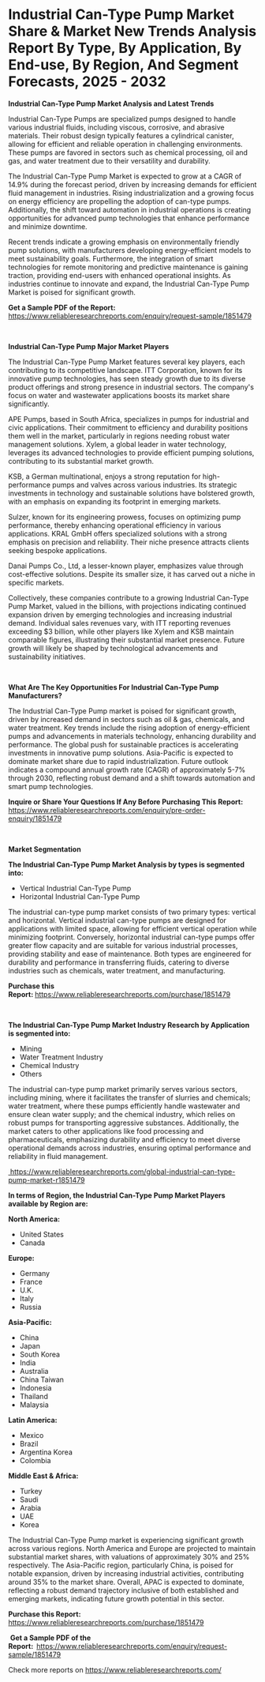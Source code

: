 <p><h1>Industrial Can-Type Pump Market Share & Market New Trends Analysis Report By Type, By Application, By End-use, By Region, And Segment Forecasts, 2025 - 2032</h1></p><p><strong>Industrial Can-Type Pump Market Analysis and Latest Trends</strong></p>
<p><p>Industrial Can-Type Pumps are specialized pumps designed to handle various industrial fluids, including viscous, corrosive, and abrasive materials. Their robust design typically features a cylindrical canister, allowing for efficient and reliable operation in challenging environments. These pumps are favored in sectors such as chemical processing, oil and gas, and water treatment due to their versatility and durability.</p><p>The Industrial Can-Type Pump Market is expected to grow at a CAGR of 14.9% during the forecast period, driven by increasing demands for efficient fluid management in industries. Rising industrialization and a growing focus on energy efficiency are propelling the adoption of can-type pumps. Additionally, the shift toward automation in industrial operations is creating opportunities for advanced pump technologies that enhance performance and minimize downtime.</p><p>Recent trends indicate a growing emphasis on environmentally friendly pump solutions, with manufacturers developing energy-efficient models to meet sustainability goals. Furthermore, the integration of smart technologies for remote monitoring and predictive maintenance is gaining traction, providing end-users with enhanced operational insights. As industries continue to innovate and expand, the Industrial Can-Type Pump Market is poised for significant growth.</p></p>
<p><strong>Get a Sample PDF of the Report:&nbsp;</strong> <a href="https://www.reliableresearchreports.com/enquiry/request-sample/1851479?utm_campaign=2298&utm_medium=2&utm_source=Github&utm_content=ia&utm_term=26032025&utm_id=industrial-can-type-pump">https://www.reliableresearchreports.com/enquiry/request-sample/1851479</a></p>
<p>&nbsp;</p>
<p><strong>Industrial Can-Type Pump Major Market Players</strong></p>
<p><p>The Industrial Can-Type Pump Market features several key players, each contributing to its competitive landscape. ITT Corporation, known for its innovative pump technologies, has seen steady growth due to its diverse product offerings and strong presence in industrial sectors. The company's focus on water and wastewater applications boosts its market share significantly.</p><p>APE Pumps, based in South Africa, specializes in pumps for industrial and civic applications. Their commitment to efficiency and durability positions them well in the market, particularly in regions needing robust water management solutions. Xylem, a global leader in water technology, leverages its advanced technologies to provide efficient pumping solutions, contributing to its substantial market growth.</p><p>KSB, a German multinational, enjoys a strong reputation for high-performance pumps and valves across various industries. Its strategic investments in technology and sustainable solutions have bolstered growth, with an emphasis on expanding its footprint in emerging markets.</p><p>Sulzer, known for its engineering prowess, focuses on optimizing pump performance, thereby enhancing operational efficiency in various applications. KRAL GmbH offers specialized solutions with a strong emphasis on precision and reliability. Their niche presence attracts clients seeking bespoke applications.</p><p>Danai Pumps Co., Ltd, a lesser-known player, emphasizes value through cost-effective solutions. Despite its smaller size, it has carved out a niche in specific markets.</p><p>Collectively, these companies contribute to a growing Industrial Can-Type Pump Market, valued in the billions, with projections indicating continued expansion driven by emerging technologies and increasing industrial demand. Individual sales revenues vary, with ITT reporting revenues exceeding $3 billion, while other players like Xylem and KSB maintain comparable figures, illustrating their substantial market presence. Future growth will likely be shaped by technological advancements and sustainability initiatives.</p></p>
<p>&nbsp;</p>
<p><strong>What Are The Key Opportunities For Industrial Can-Type Pump Manufacturers?</strong></p>
<p><p>The Industrial Can-Type Pump market is poised for significant growth, driven by increased demand in sectors such as oil & gas, chemicals, and water treatment. Key trends include the rising adoption of energy-efficient pumps and advancements in materials technology, enhancing durability and performance. The global push for sustainable practices is accelerating investments in innovative pump solutions. Asia-Pacific is expected to dominate market share due to rapid industrialization. Future outlook indicates a compound annual growth rate (CAGR) of approximately 5-7% through 2030, reflecting robust demand and a shift towards automation and smart pump technologies.</p></p>
<p><strong>Inquire or Share Your Questions If Any Before Purchasing This Report:</strong> <a href="https://www.reliableresearchreports.com/enquiry/pre-order-enquiry/1851479?utm_campaign=2298&utm_medium=2&utm_source=Github&utm_content=ia&utm_term=26032025&utm_id=industrial-can-type-pump">https://www.reliableresearchreports.com/enquiry/pre-order-enquiry/1851479</a></p>
<p>&nbsp;</p>
<p><strong>Market Segmentation</strong></p>
<p><strong>The Industrial Can-Type Pump Market Analysis by types is segmented into:</strong></p>
<p><ul><li>Vertical Industrial Can-Type Pump</li><li>Horizontal Industrial Can-Type Pump</li></ul></p>
<p><p>The industrial can-type pump market consists of two primary types: vertical and horizontal. Vertical industrial can-type pumps are designed for applications with limited space, allowing for efficient vertical operation while minimizing footprint. Conversely, horizontal industrial can-type pumps offer greater flow capacity and are suitable for various industrial processes, providing stability and ease of maintenance. Both types are engineered for durability and performance in transferring fluids, catering to diverse industries such as chemicals, water treatment, and manufacturing.</p></p>
<p><strong>Purchase this Report:&nbsp;</strong><a href="https://www.reliableresearchreports.com/purchase/1851479?utm_campaign=2298&utm_medium=2&utm_source=Github&utm_content=ia&utm_term=26032025&utm_id=industrial-can-type-pump">https://www.reliableresearchreports.com/purchase/1851479</a></p>
<p>&nbsp;</p>
<p><strong>The Industrial Can-Type Pump Market Industry Research by Application is segmented into:</strong></p>
<p><ul><li>Mining</li><li>Water Treatment Industry</li><li>Chemical Industry</li><li>Others</li></ul></p>
<p><p>The industrial can-type pump market primarily serves various sectors, including mining, where it facilitates the transfer of slurries and chemicals; water treatment, where these pumps efficiently handle wastewater and ensure clean water supply; and the chemical industry, which relies on robust pumps for transporting aggressive substances. Additionally, the market caters to other applications like food processing and pharmaceuticals, emphasizing durability and efficiency to meet diverse operational demands across industries, ensuring optimal performance and reliability in fluid management.</p></p>
<p><a href="https://www.reliableresearchreports.com/global-industrial-can-type-pump-market-r1851479?utm_campaign=2298&utm_medium=2&utm_source=Github&utm_content=ia&utm_term=26032025&utm_id=industrial-can-type-pump">&nbsp;https://www.reliableresearchreports.com/global-industrial-can-type-pump-market-r1851479</a></p>
<p><strong>In terms of Region, the Industrial Can-Type Pump Market Players available by Region are:</strong></p>
<p>
    <p> <strong> North America: </strong>
        <ul>
            <li>United States</li>
            <li>Canada</li>
        </ul>
        </p> 
    <p> <strong> Europe: </strong>
        <ul>
            <li>Germany</li>
            <li>France</li>
            <li>U.K.</li>
            <li>Italy</li>
            <li>Russia</li>
        </ul>
        </p> 
    <p> <strong> Asia-Pacific: </strong>
        <ul>
            <li>China</li>
            <li>Japan</li>
            <li>South Korea</li>
            <li>India</li>
            <li>Australia</li>
            <li>China Taiwan</li>
            <li>Indonesia</li>
            <li>Thailand</li>
            <li>Malaysia</li>
        </ul>
        </p> 
    <p> <strong> Latin America: </strong>
        <ul>
            <li>Mexico</li>
            <li>Brazil</li>
            <li>Argentina Korea</li>
            <li>Colombia</li>
        </ul>
        </p> 
    <p> <strong> Middle East & Africa: </strong>
        <ul>
            <li>Turkey</li>
            <li>Saudi</li>
            <li>Arabia</li>
            <li>UAE</li>
            <li>Korea</li>
        </ul>
    </p>
    </p>
<p><p>The Industrial Can-Type Pump market is experiencing significant growth across various regions. North America and Europe are projected to maintain substantial market shares, with valuations of approximately 30% and 25% respectively. The Asia-Pacific region, particularly China, is poised for notable expansion, driven by increasing industrial activities, contributing around 35% to the market share. Overall, APAC is expected to dominate, reflecting a robust demand trajectory inclusive of both established and emerging markets, indicating future growth potential in this sector.</p></p>
<p><strong>Purchase this Report: </strong><a href="https://www.reliableresearchreports.com/purchase/1851479?utm_campaign=2298&utm_medium=2&utm_source=Github&utm_content=ia&utm_term=26032025&utm_id=industrial-can-type-pump">https://www.reliableresearchreports.com/purchase/1851479</a></p>
<p>&nbsp;<strong>Get a Sample PDF of the Report:&nbsp;&nbsp;</strong><a href="https://www.reliableresearchreports.com/enquiry/request-sample/1851479?utm_campaign=2298&utm_medium=2&utm_source=Github&utm_content=ia&utm_term=26032025&utm_id=industrial-can-type-pump">https://www.reliableresearchreports.com/enquiry/request-sample/1851479</a></p>
<p><strong></strong></p>
<p>Check more reports on <a href="https://www.reliableresearchreports.com/?utm_campaign=2298&utm_medium=2&utm_source=Github&utm_content=ia&utm_term=26032025&utm_id=industrial-can-type-pump">https://www.reliableresearchreports.com/</a></p>